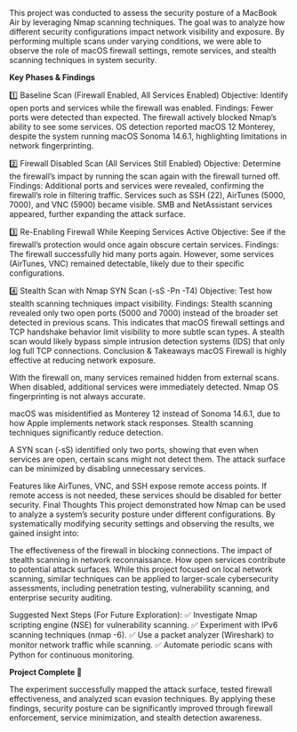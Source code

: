 This project was conducted to assess the security posture of a MacBook Air by leveraging Nmap scanning techniques. The goal was to analyze how different security configurations impact network visibility and exposure. By performing multiple scans under varying conditions, we were able to observe the role of macOS firewall settings, remote services, and stealth scanning techniques in system security.

**Key Phases & Findings**

1️⃣ Baseline Scan (Firewall Enabled, All Services Enabled)
Objective: Identify open ports and services while the firewall was enabled.
Findings:
Fewer ports were detected than expected.
The firewall actively blocked Nmap’s ability to see some services.
OS detection reported macOS 12 Monterey, despite the system running macOS Sonoma 14.6.1, highlighting limitations in network fingerprinting.

2️⃣ Firewall Disabled Scan (All Services Still Enabled)
Objective: Determine the firewall’s impact by running the scan again with the firewall turned off.
Findings:
Additional ports and services were revealed, confirming the firewall’s role in filtering traffic.
Services such as SSH (22), AirTunes (5000, 7000), and VNC (5900) became visible.
SMB and NetAssistant services appeared, further expanding the attack surface.

3️⃣ Re-Enabling Firewall While Keeping Services Active
Objective: See if the firewall’s protection would once again obscure certain services.
Findings:
The firewall successfully hid many ports again.
However, some services (AirTunes, VNC) remained detectable, likely due to their specific configurations.

4️⃣ Stealth Scan with Nmap SYN Scan (-sS -Pn -T4)
Objective: Test how stealth scanning techniques impact visibility.
Findings:
Stealth scanning revealed only two open ports (5000 and 7000) instead of the broader set detected in previous scans.
This indicates that macOS firewall settings and TCP handshake behavior limit visibility to more subtle scan types.
A stealth scan would likely bypass simple intrusion detection systems (IDS) that only log full TCP connections.
Conclusion & Takeaways
macOS Firewall is highly effective at reducing network exposure.

With the firewall on, many services remained hidden from external scans.
When disabled, additional services were immediately detected.
Nmap OS fingerprinting is not always accurate.

macOS was misidentified as Monterey 12 instead of Sonoma 14.6.1, due to how Apple implements network stack responses.
Stealth scanning techniques significantly reduce detection.

A SYN scan (-sS) identified only two ports, showing that even when services are open, certain scans might not detect them.
The attack surface can be minimized by disabling unnecessary services.

Features like AirTunes, VNC, and SSH expose remote access points.
If remote access is not needed, these services should be disabled for better security.
Final Thoughts
This project demonstrated how Nmap can be used to analyze a system’s security posture under different configurations.
By systematically modifying security settings and observing the results, we gained insight into:

The effectiveness of the firewall in blocking connections.
The impact of stealth scanning in network reconnaissance.
How open services contribute to potential attack surfaces.
While this project focused on local network scanning, similar techniques can be applied to larger-scale cybersecurity assessments, including penetration testing, vulnerability scanning, and enterprise security auditing.

Suggested Next Steps (For Future Exploration): ✅ Investigate Nmap scripting engine (NSE) for vulnerability scanning.
✅ Experiment with IPv6 scanning techniques (nmap -6).
✅ Use a packet analyzer (Wireshark) to monitor network traffic while scanning.
✅ Automate periodic scans with Python for continuous monitoring.

**Project Complete 🎯**

The experiment successfully mapped the attack surface, tested firewall effectiveness, and analyzed scan evasion techniques.
By applying these findings, security posture can be significantly improved through firewall enforcement, service minimization, and stealth detection awareness.

